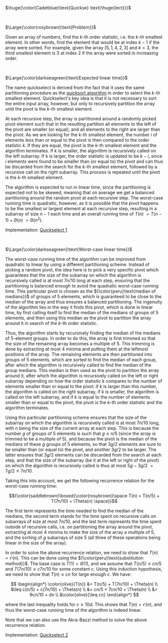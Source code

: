 $\huge{\color{Cadetblue}\text{Quickse} \text{\huge{lect}}}$

<br/>

$\Large{\color{rosybrown}\text{Problem}}$

Given an array of numbers, find the $k$-th order statistic, i.e. the $k$-th smallest element. In other words, find the element that would be at index $k - 1$ if the array were sorted. For example, given the array $[5, 1, 4, 2, 3]$ and $k = 3$, the third smallest element is $3$ at index $2$ if the array were sorted in increasing order.

<br/>

$\Large{\color{darkseagreen}\text{Expected linear time}}$

The name quickselect is derived from the fact that it uses the same partitioning procedure as the [quicksort algorithm](https://github.com/pl3onasm/CLRS/tree/main/algorithms/sorting/quick-sort) in order to select the $k$-th smallest element. Quickselect's key idea is that it is not necessary to sort the entire input array, however, but only to recursively partition the array until the pivot is the $k$-th smallest element.

At each recursive step, the array is partitioned around a randomly picked pivot element such that in the resulting partition all elements to the left of the pivot are smaller (or equal), and all elements to the right are larger than the pivot. As we are looking for the $k$-th smallest element, the number $i$ of elements less than or equal to the pivot is then compared to the order statistic $k$. If they are equal, the pivot is the $k$-th smallest element and the algorithm terminates. If $k$ is smaller, the algorithm is recursively called on the left subarray. If $k$ is larger, the order statistic is updated to be $k - i$, since $i$ elements were found to be smaller than (or equal to) the pivot and can thus be discarded from the search for the $k$-th smallest element, followed by a recursive call on the right subarray. This process is repeated until the pivot is the $k$-th smallest element.

The algorithm is expected to run in linear time, since the partitioning is expected not to be skewed, meaning that on average we get a balanced partitioning around the random pivot at each recursive step. The worst-case running time is quadratic, however, as it is possible that the pivot happens to be the smallest or largest element at each recursive step, resulting in a subarray of size $n - 1$ each time and an overall running time of $T(n)$ $= T(n - 1) + \Theta(n)$ $= \Theta(n^2)$.

Implementation: [Quickselect 1](https://github.com/pl3onasm/AADS/blob/main/algorithms/divide-and-conquer/quickselect/qselect-1.c)

<br/>

$\Large{\color{darkseagreen}\text{Worst-case linear time}}$

The worst-case running time of the algorithm can be improved from quadratic to linear by using a different partitioning scheme. Instead of picking a random pivot, the idea here is to pick a very specific pivot which guarantees that the size of the subarray on which the algorithm is recursively called is at most $7n/10$ long at each step, ensuring that the partitioning is balanced enough to avoid the quadratic worst-case running time. This particular pivot is chosen as the ${\color{peru}\text{median of medians}}$ of groups of $5$ elements, which is guaranteed to be close to the median of the array and thus ensures a balanced partitioning. The ingenuity of the algorithm lies in the way it finds this pivot, which is done in linear time, by first calling itself to find the median of the medians of groups of $5$ elements, and then using this median as the pivot to partition the array around it in search of the $k$-th order statistic.

Thus, the algorithm starts by recursively finding the median of the medians of 5-element groups. In order to do this, the array is first trimmed so that the size of the remaining array becomes a multiple of $5$. This trimming is done by extracting at most $4$ minima and putting them at the leftmost positions of the array. The remaining elements are then partitioned into groups of 5 elements, which are sorted to find the median of each group, after which the algorithm is recursively called to find the median of the group medians. This median is then used as the pivot to partition the array around it, after which the algorithm is recursively called on the left or right subarray depending on how the order statistic $k$ compares to the number of elements smaller than or equal to the pivot: if $k$ is larger than this number, the algorithm is called on the right subarray, if $k$ is smaller, the algorithm is called on the left subarray, and if $k$ is equal to the number of elements smaller than or equal to the pivot, the pivot is the $k$-th order statistic and the algorithm terminates.

Using this particular partitioning scheme ensures that the size of the subarray on which the algorithm is recursively called is at most $7n/10$ long, with $n$ being the size of the current array at each step. This is because the number $g$ of groups of 5 elements is such that $g \leq n/5$ (since the array is trimmed to be a multiple of $5$), and because the pivot is the median of the medians of these $g$ groups of 5 elements, so that $3g/2$ elements are sure to be smaller than (or equal to) the pivot, and another $3g/2$ to be larger. The latter ensures that $3g/2$ elements can be discarded from the search at each step, and that the size of the subarray (be it at the left or right of the pivot) on which the algorithm is recursively called is thus at most $5g - 3g/2$ $= 7g/2 \leq 7n/10$.

Taking this into account, we get the following recurrence relation for the worst-case running time:

$${\color{saddlebrown}\boxed{\color{rosybrown}\space T(n) = T(n/5) + T(7n/10) + \Theta(n) \space}}$$

The first term represents the time needed to find the median of the medians, the second term stands for the time spent on recursive calls on subarrays of size at most $7n/10$, and the last term represents the time spent outside of recursive calls, i.e. on partitioning the array around the pivot, extracting at most $4$ minima to make the size of the array a multiple of $5$, and the sorting of $g$ subarrays of size 5 (all three of these operations being linear in the size of the array).  

In order to solve the above recurrence relation, we need to show that $T(n) = \mathcal{O}(n)$. This can be done using the ${\color{peru}\text{substitution method}}$. The base case is $T(1) = \Theta(1)$, and we assume that $T(n/5) \leq cn/5$ and $T(7n/10) \leq c7n/10$ for some constant $c$. Using this induction hypothesis, we need to show that $T(n) \leq cn$ for large enough $c$. We have:

$$
\begin{align*}
\color{olive}{T(n)} &= T(n/5) + T(7n/10) + \Theta(n) \\
&\leq c(n/5) + c(7n/10) + \Theta(n) \\
&= cn/5 + 7cn/10 + \Theta(n) \\
&= 9cn/10 + dn \\
&\color{olive}{\leq cn}
\end{align*}
$$

where the last inequality holds for $c \geq 10d$. This shows that $T(n) = \mathcal{O}(n)$, and thus the worst-case running time of the algorithm is indeed linear.

Note that we can also use the Akra-Bazzi method to solve the above recurrence relation.

Implementation: [Quickselect 2](https://github.com/pl3onasm/AADS/blob/main/algorithms/divide-and-conquer/quickselect/qselect-2.c)
